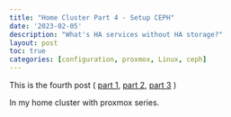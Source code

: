 ```yaml
---
title: "Home Cluster Part 4 - Setup CEPH"
date: '2023-02-05'
description: "What's HA services without HA storage?"
layout: post
toc: true
categories: [configuration, proxmox, Linux, ceph]
---
```


This is the fourth post (
[part 1](2022-11-21-proxmox.md),
[part 2](2022-12-31-proxmox2.md),
[part 3](2023-01-21-proxmox3.md)
)

In my home cluster with proxmox series.